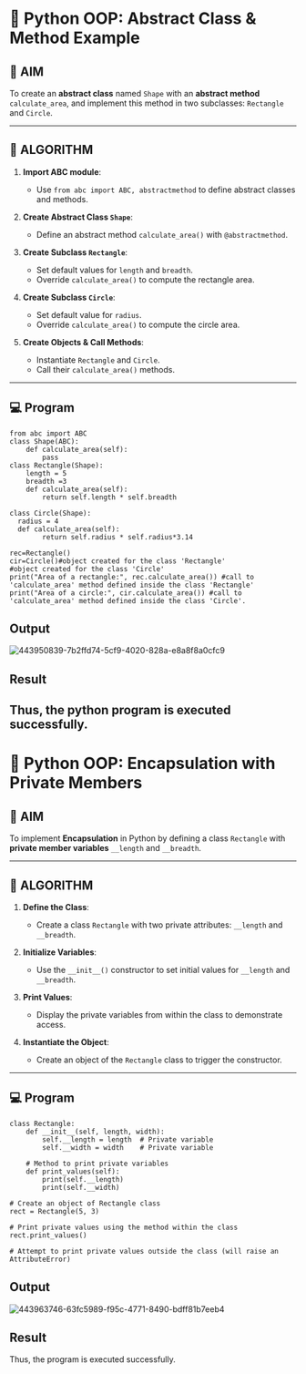 # 🐍 Python OOP: Abstract Class & Method Example

## 🎯 AIM

To create an **abstract class** named `Shape` with an **abstract method** `calculate_area`, and implement this method in two subclasses: `Rectangle` and `Circle`.

---

## 🧠 ALGORITHM

1. **Import ABC module**:
   - Use `from abc import ABC, abstractmethod` to define abstract classes and methods.

2. **Create Abstract Class `Shape`**:
   - Define an abstract method `calculate_area()` with `@abstractmethod`.

3. **Create Subclass `Rectangle`**:
   - Set default values for `length` and `breadth`.
   - Override `calculate_area()` to compute the rectangle area.

4. **Create Subclass `Circle`**:
   - Set default value for `radius`.
   - Override `calculate_area()` to compute the circle area.

5. **Create Objects & Call Methods**:
   - Instantiate `Rectangle` and `Circle`.
   - Call their `calculate_area()` methods.

---

## 💻 Program
~~~
from abc import ABC
class Shape(ABC):
    def calculate_area(self):
        pass
class Rectangle(Shape):
    length = 5
    breadth =3 
    def calculate_area(self):
        return self.length * self.breadth

class Circle(Shape):
  radius = 4
  def calculate_area(self):
        return self.radius * self.radius*3.14

rec=Rectangle()
cir=Circle()#object created for the class 'Rectangle'
#object created for the class 'Circle'
print("Area of a rectangle:", rec.calculate_area()) #call to 'calculate_area' method defined inside the class 'Rectangle'
print("Area of a circle:", cir.calculate_area()) #call to 'calculate_area' method defined inside the class 'Circle'.
~~~

## Output
![443950839-7b2ffd74-5cf9-4020-828a-e8a8f8a0cfc9](https://github.com/user-attachments/assets/12455909-4fde-40e6-96d0-8152df3e908d)


## Result

Thus, the python program is executed successfully.
----

# 🐍 Python OOP: Encapsulation with Private Members

## 🎯 AIM

To implement **Encapsulation** in Python by defining a class `Rectangle` with **private member variables** `__length` and `__breadth`.

---

## 🧠 ALGORITHM

1. **Define the Class**:
   - Create a class `Rectangle` with two private attributes: `__length` and `__breadth`.

2. **Initialize Variables**:
   - Use the `__init__()` constructor to set initial values for `__length` and `__breadth`.

3. **Print Values**:
   - Display the private variables from within the class to demonstrate access.

4. **Instantiate the Object**:
   - Create an object of the `Rectangle` class to trigger the constructor.

---

## 💻 Program
~~~
class Rectangle:
    def __init__(self, length, width):
        self.__length = length  # Private variable
        self.__width = width    # Private variable
    
    # Method to print private variables
    def print_values(self):
        print(self.__length)
        print(self.__width)

# Create an object of Rectangle class
rect = Rectangle(5, 3)

# Print private values using the method within the class
rect.print_values()

# Attempt to print private values outside the class (will raise an AttributeError)
~~~
## Output

![443963746-63fc5989-f95c-4771-8490-bdff81b7eeb4](https://github.com/user-attachments/assets/3aa55229-7df9-48b2-9414-4b999ae33c5a)


## Result

Thus, the program is executed successfully.

